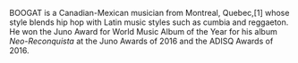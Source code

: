 BOOGAT is a Canadian-Mexican musician from Montreal, Quebec,[1] whose style blends hip hop with Latin music styles such as cumbia and reggaeton. He won the Juno Award for World Music Album of the Year for his album _Neo-Reconquista_ at the Juno Awards of 2016 and the ADISQ Awards of 2016.

